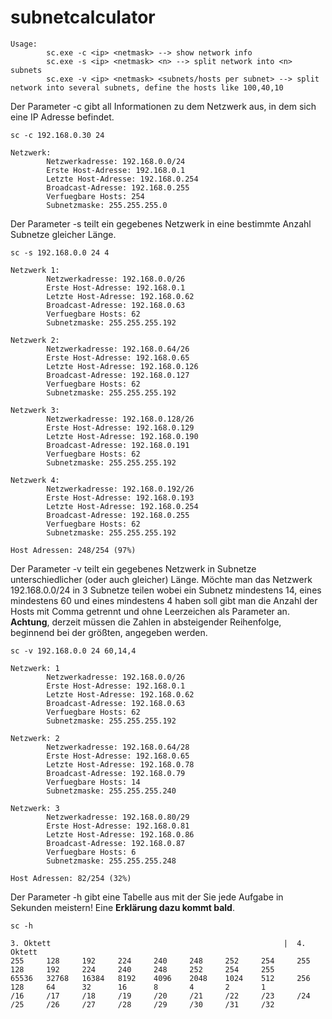 # subnetcalculator

```
Usage:
        sc.exe -c <ip> <netmask> --> show network info
        sc.exe -s <ip> <netmask> <n> --> split network into <n> subnets
        sc.exe -v <ip> <netmask> <subnets/hosts per subnet> --> split network into several subnets, define the hosts like 100,40,10
```

Der Parameter -c gibt all Informationen zu dem Netzwerk aus, in dem sich eine IP Adresse befindet.

```
sc -c 192.168.0.30 24

Netzwerk:
        Netzwerkadresse: 192.168.0.0/24
        Erste Host-Adresse: 192.168.0.1
        Letzte Host-Adresse: 192.168.0.254
        Broadcast-Adresse: 192.168.0.255
        Verfuegbare Hosts: 254
        Subnetzmaske: 255.255.255.0
```

Der Parameter -s teilt ein gegebenes Netzwerk in eine bestimmte Anzahl Subnetze gleicher Länge.

```
sc -s 192.168.0.0 24 4

Netzwerk 1:
        Netzwerkadresse: 192.168.0.0/26
        Erste Host-Adresse: 192.168.0.1
        Letzte Host-Adresse: 192.168.0.62
        Broadcast-Adresse: 192.168.0.63
        Verfuegbare Hosts: 62
        Subnetzmaske: 255.255.255.192

Netzwerk 2:
        Netzwerkadresse: 192.168.0.64/26
        Erste Host-Adresse: 192.168.0.65
        Letzte Host-Adresse: 192.168.0.126
        Broadcast-Adresse: 192.168.0.127
        Verfuegbare Hosts: 62
        Subnetzmaske: 255.255.255.192

Netzwerk 3:
        Netzwerkadresse: 192.168.0.128/26
        Erste Host-Adresse: 192.168.0.129
        Letzte Host-Adresse: 192.168.0.190
        Broadcast-Adresse: 192.168.0.191
        Verfuegbare Hosts: 62
        Subnetzmaske: 255.255.255.192

Netzwerk 4:
        Netzwerkadresse: 192.168.0.192/26
        Erste Host-Adresse: 192.168.0.193
        Letzte Host-Adresse: 192.168.0.254
        Broadcast-Adresse: 192.168.0.255
        Verfuegbare Hosts: 62
        Subnetzmaske: 255.255.255.192

Host Adressen: 248/254 (97%)
```

Der Parameter -v teilt ein gegebenes Netzwerk in Subnetze unterschiedlicher (oder auch gleicher) Länge. Möchte man das Netzwerk 192.168.0.0/24 in 3 Subnetze teilen wobei ein Subnetz mindestens 14, eines mindestens 60 und eines mindestens 4 haben soll gibt man die Anzahl der Hosts mit Comma getrennt und ohne Leerzeichen als Parameter an. **Achtung**, derzeit müssen die Zahlen in absteigender Reihenfolge, beginnend bei der größten, angegeben werden.

```
sc -v 192.168.0.0 24 60,14,4

Netzwerk: 1
        Netzwerkadresse: 192.168.0.0/26
        Erste Host-Adresse: 192.168.0.1
        Letzte Host-Adresse: 192.168.0.62
        Broadcast-Adresse: 192.168.0.63
        Verfuegbare Hosts: 62
        Subnetzmaske: 255.255.255.192

Netzwerk: 2
        Netzwerkadresse: 192.168.0.64/28
        Erste Host-Adresse: 192.168.0.65
        Letzte Host-Adresse: 192.168.0.78
        Broadcast-Adresse: 192.168.0.79
        Verfuegbare Hosts: 14
        Subnetzmaske: 255.255.255.240

Netzwerk: 3
        Netzwerkadresse: 192.168.0.80/29
        Erste Host-Adresse: 192.168.0.81
        Letzte Host-Adresse: 192.168.0.86
        Broadcast-Adresse: 192.168.0.87
        Verfuegbare Hosts: 6
        Subnetzmaske: 255.255.255.248

Host Adressen: 82/254 (32%)
```

Der Parameter -h gibt eine Tabelle aus mit der Sie jede Aufgabe in Sekunden meistern! Eine **Erklärung dazu kommt bald**.

```
sc -h

3. Oktett                                                    |  4. Oktett
255     128     192     224     240     248     252     254     255     128     192     224     240     248     252     254     255
65536   32768   16384   8192    4096    2048    1024    512     256     128     64      32      16      8       4       2       1
/16     /17     /18     /19     /20     /21     /22     /23     /24     /25     /26     /27     /28     /29     /30     /31     /32
```
